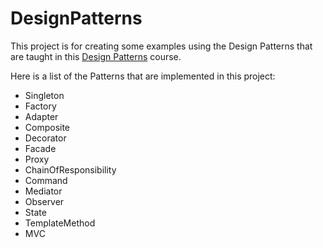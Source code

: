 # DesignPatterns
This project is for creating some examples using the Design Patterns that are taught in this [Design Patterns](https://www.coursera.org/learn/design-patterns) course.

Here is a list of the Patterns that are implemented in this project:

- Singleton
- Factory
- Adapter
- Composite
- Decorator
- Facade
- Proxy
- ChainOfResponsibility
- Command
- Mediator
- Observer
- State
- TemplateMethod
- MVC
